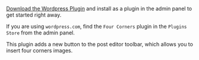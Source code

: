[Download the Wordpress Plugin](https://downloads.wordpress.org/plugin/four-corners.1.3.zip) and install as a plugin in the admin panel to get started right away.

If you are using `wordpress.com`, find the `Four Corners` plugin in the `Plugins Store` from the admin panel.

This plugin adds a new button to the post editor toolbar, which allows you to insert four corners images.
